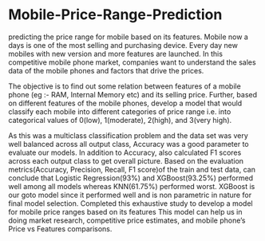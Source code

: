 # Mobile-Price-Range-Prediction
predicting the price range for mobile based on its features.
Mobile now a days is one of the most selling and purchasing device. Every day new mobiles with new version and more features are launched. In this competitive mobile phone market, companies want to understand the sales data of the mobile phones and factors that drive the prices.

The objective is to find out some relation between features of a mobile phone (eg :- RAM, Internal Memory etc) and its selling price.
Further, based on different features of the mobile phones, develop a model that would classify each mobile into different categories of price range i.e. into categorical values of 0(low), 1(moderate), 2(high), and 3(very high).

As this was a multiclass classification problem and the data set was very well balanced across all output class, Accuracy was a good parameter to evaluate our models.
In addition to Accuracy, also calculated F1 scores across each output class to get overall picture.
Based on the evaluation metrics(Accuracy, Precision, Recall, F1 score)of the train and test data, can conclude that Logistic Regression(93%) and XGBoost(93.25%) performed well among all models whereas KNN(61.75%) performed worst. XGBoost is our goto model since it performed well and is non parametric in nature for final model selection.
Completed this exhaustive study to develop a model for mobile price ranges based on its features This model can help us in doing market research, competitive price estimates, and mobile phone’s Price vs Features comparisons. 


